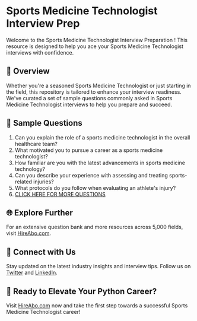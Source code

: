 # Sports Medicine Technologist Interview Prep

Welcome to the Sports Medicine Technologist Interview Preparation ! This resource is designed to help you ace your Sports Medicine Technologist interviews with confidence.

## 🚀 Overview

Whether you're a seasoned Sports Medicine Technologist or just starting in the field, this repository is tailored to enhance your interview readiness. We've curated a set of sample questions commonly asked in Sports Medicine Technologist interviews to help you prepare and succeed.

## 📝 Sample Questions

1. Can you explain the role of a sports medicine technologist in the overall healthcare team?
2. What motivated you to pursue a career as a sports medicine technologist?
3. How familiar are you with the latest advancements in sports medicine technology?
4. Can you describe your experience with assessing and treating sports-related injuries?
5. What protocols do you follow when evaluating an athlete's injury?
6. [CLICK HERE FOR MORE QUESTIONS](https://hireabo.com/job/15_1_36/Sports%20Medicine%20Technologist)

## 🌐 Explore Further

For an extensive question bank and more resources across 5,000 fields, visit [HireAbo.com](https://www.hireabo.com).

## 📱 Connect with Us

Stay updated on the latest industry insights and interview tips. Follow us on [Twitter](https://twitter.com/hireabo) and [LinkedIn](https://www.linkedin.com/in/hire-abo-3609972a8/).

## 🚀 Ready to Elevate Your Python Career?

Visit [HireAbo.com](https://www.hireabo.com) now and take the first step towards a successful Sports Medicine Technologist career!